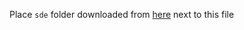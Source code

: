 Place `sde` folder downloaded from [here](https://developers.eveonline.com/resource/resources) next to this file
